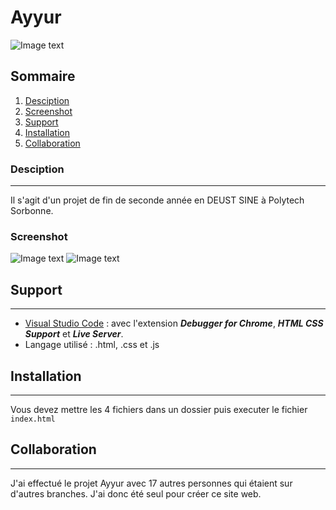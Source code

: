 # Ayyur
![Image text](https://github.com/Jeremy-BD/ayyur_website/blob/main/logo_ayyur.png?raw=true)
## Sommaire
1. [Desciption](#desciption)
2. [Screenshot](#screenshot)
3. [Support](#support)
4. [Installation](#installation)
5. [Collaboration](#collaboration)
### Desciption
***
Il s'agit d'un projet de fin de seconde année en DEUST SINE à Polytech Sorbonne.
### Screenshot
![Image text](https://i.imgur.com/VR6QT8q.png)
![Image text](https://i.imgur.com/pBX0Cpe.png)
## Support
***
* [Visual Studio Code](https://code.visualstudio.com/) : avec l'extension **_Debugger for Chrome_**, **_HTML CSS Support_** et **_Live Server_**.
* Langage utilisé : .html, .css et .js
## Installation
***
Vous devez mettre les 4 fichiers dans un dossier puis executer le fichier ```index.html```
## Collaboration
***
J'ai effectué le projet Ayyur avec 17 autres personnes qui étaient sur d'autres branches. J'ai donc été seul pour créer ce site web.
